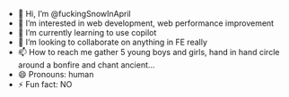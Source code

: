 - 👋 Hi, I’m @fuckingSnowInApril
- 👀 I’m interested in web development, web performance improvement
- 🌱 I’m currently learning to use copilot
- 💞️ I’m looking to collaborate on anything in FE really
- 📫 How to reach me gather 5 young boys and girls, hand in hand circle around a bonfire and chant ancient...
- 😄 Pronouns: human
- ⚡ Fun fact: NO

<!---
fuckingSnowInApril/fuckingSnowInApril is a ✨ special ✨ repository because its `README.md` (this file) appears on your GitHub profile.
You can click the Preview link to take a look at your changes.
--->
